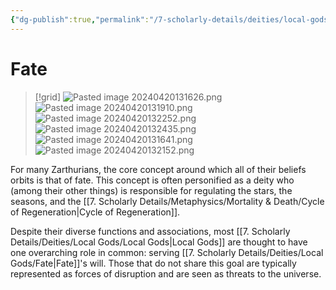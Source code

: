 ```yaml
---
{"dg-publish":true,"permalink":"/7-scholarly-details/deities/local-gods/fate/"}
---
```


# Fate

>[!grid]
>![Pasted image 20240420131626.png](/img/user/x.%20Assets/Attachments/Pasted%20image%2020240420131626.png)
>![Pasted image 20240420131910.png](/img/user/x.%20Assets/Attachments/Pasted%20image%2020240420131910.png)
>![Pasted image 20240420132252.png](/img/user/x.%20Assets/Attachments/Pasted%20image%2020240420132252.png)
>![Pasted image 20240420132435.png](/img/user/x.%20Assets/Attachments/Pasted%20image%2020240420132435.png)
>![Pasted image 20240420131641.png](/img/user/x.%20Assets/Attachments/Pasted%20image%2020240420131641.png)
>![Pasted image 20240420132152.png](/img/user/x.%20Assets/Attachments/Pasted%20image%2020240420132152.png)
>

For many Zarthurians, the core concept around which all of their beliefs orbits is that of fate. This concept is often personified as a deity who (among their other things) is responsible for regulating the stars, the seasons, and the [[7. Scholarly Details/Metaphysics/Mortality & Death/Cycle of Regeneration\|Cycle of Regeneration]]. 

Despite their diverse functions and associations, most [[7. Scholarly Details/Deities/Local Gods/Local Gods\|Local Gods]] are thought to have one overarching role in common: serving [[7. Scholarly Details/Deities/Local Gods/Fate\|Fate]]'s will. Those that do not share this goal are typically represented as forces of disruption and are seen as threats to the universe. 
